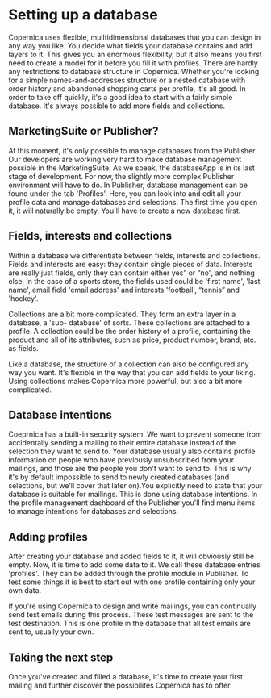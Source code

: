 # Setting up a database
Copernica uses flexible, muiltidimensional databases that you can design in any way you like. You
decide what fields your database contains and add layers to it. This gives you an enormous
flexibility, but it also means you first need to create a model for it before you fill it with profiles.
There are hardly any restrictions to database structure in Copernica. Whether you're looking for a
simple names-and-addresses structure or a nested database with order history and abandoned
shopping carts per profile, it's all good. In order to take off quickly, it's a good idea to start with a
fairly simple database. It's always possible to add more fields and collections.

## MarketingSuite or Publisher?
At this moment, it's only possible to manage databases from the Publisher. Our developers are
working very hard to make database management possible in the MarketingSuite. As we speak, the
databaseApp is in its last stage of development. For now, the slightly more complex Publisher
environment will have to do.
In Publisher, database management can be found under the tab 'Profiles'. Here, you can look into
and edit all your profile data and manage databases and selections. The first time you open it, it
will naturally be empty. You'll have to create a new database first.

## Fields, interests and collections
Within a database we differentiate between fields, interests and collections. Fields and interests are
easy: they contain single pieces of data. Interests are really just fields, only they can contain either
yes” or “no”, and nothing else. In the case of a sports store, the fields used could be 'first name',
'last name', email field 'email address' and interests 'football', “tennis” and 'hockey'.

Collections are a bit more complicated. They form an extra layer in a database, a 'sub-
database' of sorts. These collections are attached to a profile. A collection could be the order history of a
profile, containing the product and all of its attributes, such as price, product number, brand, etc. as
fields.

Like a database, the structure of a collection can also be configured any way you want. It's flexible
in the way that you can add fields to your liking. Using collections makes Copernica more
powerful, but also a bit more complicated.

## Database intentions
Coeprnica has a built-in security system. We want to prevent someone from accidentally sending a
mailing to their entire database instead of the selection they want to send to. Your database usually
also contains profile information on people who have previously unsubscribed from your mailings,
and those are the people you don't want to send to.
This is why it's by default impossible to send to newly created databases (and selections, but we'll
cover that later on).You explicitly need to state that your database is suitable for mailings. This is
done using database intentions. In the profile management dashboard of the Publisher you'll find
menu items to manage intentions for databases and selections.

## Adding profiles
After creating your database and added fields to it, it will obviously still be empty. Now, it is time
to add some data to it. We call these database entries 'profiles'. They can be added through the
profile module in Publisher. To test some things it is best to start out with one profile containing
only your own data.

If you're using Copernica to design and write mailings, you can continually send test emails during
this process. These test messages are sent to the test destination. This is one profile in the database
that all test emails are sent to, usually your own.

## Taking the next step
Once you've created and filled a database, it's time to create your first mailing and further discover
the possibilites Copernica has to offer.
